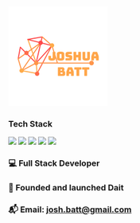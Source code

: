 
![Header](https://github.com/Josh-Batt/Josh-Batt/blob/main/Logo3.png "Header")

<!--
**Josh-Batt/Josh-Batt** is a ✨ _special_ ✨ repository because its `README.md` (this file) appears on your GitHub profile.

Here are some ideas to get you started:

- 🔭 I’m currently working on ...
- 🌱 I’m currently learning ...
- 👯 I’m looking to collaborate on ...
- 🤔 I’m looking for help with ...
- 💬 Ask me about ...
- 📫 How to reach me: ...
- 😄 Pronouns: ...
- ⚡ Fun fact: ...
-->

### Tech Stack

![](https://img.shields.io/badge/Flutter-2b83e2)     ![](https://img.shields.io/badge/Python-ffd700)     ![](https://img.shields.io/badge/Library-Numpy-informational?style=flat&logo=<LOGO_NAME>&logoColor=white&color=blue)     ![](https://img.shields.io/badge/Library-Scikit-informational?style=flat&logo=<LOGO_NAME>&logoColor=white&color=blue)     ![](https://img.shields.io/badge/Editor-VSCode-informational?style=flat&logo=<LOGO_NAME>&logoColor=white&color=orange)

### 💻 Full Stack Developer

### 🚀 Founded and launched Dait

### 📬 Email: josh.batt@gmail.com
